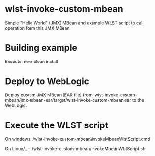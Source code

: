 wlst-invoke-custom-mbean
========================

Simple "Hello World" (JMX) MBean  and example WLST script to call operation form this JMX MBean


Building example
======================================
Execute: mvn clean install

Deploy to WebLogic
======================================
Deploy custom JMX MBean (EAR file) from: wlst-invoke-custom-mbean/jmx-mbean-ear/target/wlst-invoke-custom-mbean.ear to the WebLogic.

Execute the WLST script
======================================
On windows:
/wlst-invoke-custom-mbean\invokeMbeanWlstScript.cmd

On Linux/...:
./wlst-invoke-custom-mbean/invokeMbeanWlstScript.sh
  
